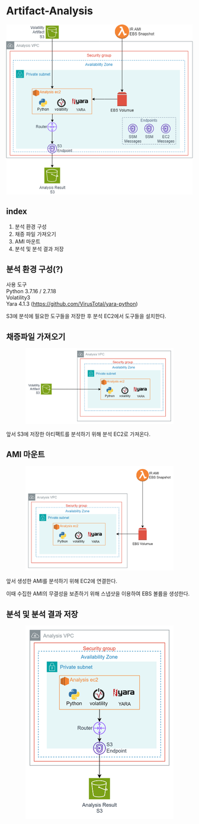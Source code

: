 # Artifact-Analysis
<p align="center">
  <img src="../../Image/Automated_Analysis.png" alt="분석 자동화 아키텍쳐" width="600" height="auto">
</p>

## index
1. 분석 환경 구성
2. 채증 파일 가져오기
3. AMI 마운트
4. 분석 및 분석 결과 저장

## 분석 환경 구성(?)
사용 도구 </br>
Python 3.7.16 / 2.7.18 </br>
Volatility3 </br>
Yara 4.1.3 (https://github.com/VirusTotal/yara-python) </br>

S3에 분석에 필요한 도구들을 저장한 후 분석 EC2에서 도구들을 설치한다.

## 채증파일 가져오기
<p align="center">
  <img src="../../Image/Get_Artifact.png" width="400" height="auto">
</p>
앞서 S3에 저장한 아티팩트를 분석하기 위해 분석 EC2로 가져온다.


## AMI 마운트
<p align="center">
  <img src="../../Image/Attach_AMI.png" width="400" height="auto">
</p>
앞서 생성한 AMI를 분석하기 위해 EC2에 연결한다.

이때 수집한 AMI의 무결성을 보존하기 위해 스냅샷을 이용하여 EBS 볼륨을 생성한다.


## 분석 및 분석 결과 저장
<p align="center">
  <img src="../../Image/Store_Result.png" width="400" height="auto">
</p>
